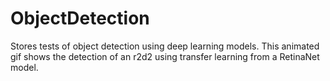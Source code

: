 # ObjectDetection
Stores tests of object detection using deep learning models.
This animated gif shows the detection of an r2d2 using transfer learning from a RetinaNet model.

